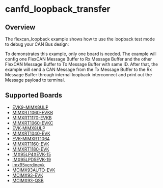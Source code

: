 # canfd_loopback_transfer

## Overview
The flexcan_loopback example shows how to use the loopback test mode to debug your CAN Bus design:

To demonstrates this example, only one board is needed. The example will config one FlexCAN Message
Buffer to Rx Message Buffer and the other FlexCAN Message Buffer to Tx Message Buffer with same ID.
After that, the example will send a CAN Message from the Tx Message Buffer to the Rx Message Buffer
through internal loopback interconnect and print out the Message payload to terminal.

## Supported Boards
- [EVK9-MIMX8ULP](../../../_boards/evk9mimx8ulp/driver_examples/canfd/loopback_transfer/example_board_readme.md)
- [MIMXRT1060-EVKB](../../../_boards/evkbmimxrt1060/driver_examples/canfd/loopback_transfer/example_board_readme.md)
- [MIMXRT1170-EVKB](../../../_boards/evkbmimxrt1170/driver_examples/canfd/loopback_transfer/example_board_readme.md)
- [MIMXRT1060-EVKC](../../../_boards/evkcmimxrt1060/driver_examples/canfd/loopback_transfer/example_board_readme.md)
- [EVK-MIMX8ULP](../../../_boards/evkmimx8ulp/driver_examples/canfd/loopback_transfer/example_board_readme.md)
- [MIMXRT1040-EVK](../../../_boards/evkmimxrt1040/driver_examples/canfd/loopback_transfer/example_board_readme.md)
- [EVK-MIMXRT1064](../../../_boards/evkmimxrt1064/driver_examples/canfd/loopback_transfer/example_board_readme.md)
- [MIMXRT1160-EVK](../../../_boards/evkmimxrt1160/driver_examples/canfd/loopback_transfer/example_board_readme.md)
- [MIMXRT1180-EVK](../../../_boards/evkmimxrt1180/driver_examples/canfd/loopback_transfer/example_board_readme.md)
- [IMX95LP4XEVK-15](../../../_boards/imx95lp4xevk15/driver_examples/canfd/loopback_transfer/example_board_readme.md)
- [IMX95LPD5EVK-19](../../../_boards/imx95lpd5evk19/driver_examples/canfd/loopback_transfer/example_board_readme.md)
- [imx95verdinevk](../../../_boards/imx95verdinevk/driver_examples/canfd/loopback_transfer/example_board_readme.md)
- [MCIMX93AUTO-EVK](../../../_boards/mcimx93autoevk/driver_examples/canfd/loopback_transfer/example_board_readme.md)
- [MCIMX93-EVK](../../../_boards/mcimx93evk/driver_examples/canfd/loopback_transfer/example_board_readme.md)
- [MCIMX93-QSB](../../../_boards/mcimx93qsb/driver_examples/canfd/loopback_transfer/example_board_readme.md)
